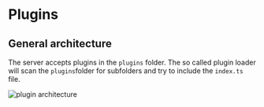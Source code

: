 # Plugins

## General architecture
The server accepts plugins in the `plugins` folder. The so called plugin loader will scan the `plugins`folder for subfolders and try to include the `index.ts` file. 

![plugin architecture](https://raw.githubusercontent.com/wzr1337/viwiServer/develop/src/plugins/viwiServer_architecture.png "Plugin Architecture 1")
